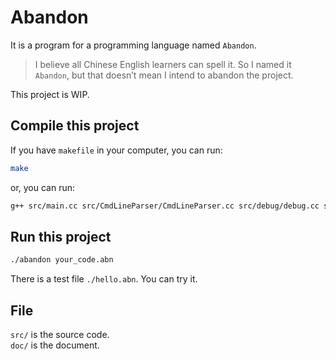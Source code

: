 # Abandon
It is a program for a programming language named `Abandon`.
> I believe all Chinese English learners can spell it. So I named it `Abandon`, but that doesn’t mean I intend to abandon the project.  

This project is WIP.

## Compile this project
If you have `makefile` in your computer, you can run:
``` bash
make
```
or, you can run:
``` bash
g++ src/main.cc src/CmdLineParser/CmdLineParser.cc src/debug/debug.cc src/FileManager/FileManager.cc src/Lexer/Lexer.cc src/Lexer/signToken.cc src/PointerManager/PointerManager.cc src/SayError/SayError.cc src/Token/Token.cc src/Tree/Tree.cc -o abandon -std=c++11
```

## Run this project
``` bash
./abandon your_code.abn
```
There is a test file `./hello.abn`. You can try it.  

## File
`src/` is the source code.  
`doc/` is the document.
